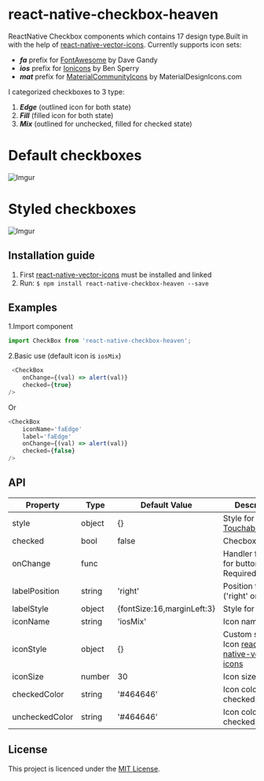 # react-native-checkbox-heaven

ReactNative Checkbox components which contains 17 design type.Built in with the help
of [react-native-vector-icons](https://github.com/oblador/react-native-vector-icons). Currently supports icon sets:
* ***fa*** prefix for [FontAwesome](http://fortawesome.github.io/Font-Awesome/icons/) by Dave Gandy 
* ***ios*** prefix for [Ionicons](http://ionicframework.com/docs/v2/ionicons/) by Ben Sperry
* ***mat*** prefix for [MaterialCommunityIcons](https://materialdesignicons.com/) by MaterialDesignIcons.com

I categorized checkboxes to 3 type:
1. ***Edge*** (outlined icon for both state)
2. ***Fill*** (filled icon for both state)
3. ***Mix*** (outlined for unchecked, filled for checked state)

# Default checkboxes 
![Imgur](http://i.imgur.com/G5N131ch.png)
# Styled checkboxes  
![Imgur](http://i.imgur.com/zbM5s0Cl.png)

## **Installation guide**

1. First [react-native-vector-icons](https://github.com/oblador/react-native-vector-icons) must be installed and linked
2. Run: `$ npm install react-native-checkbox-heaven --save`

## **Examples**

1.Import component
```javascript
import CheckBox from 'react-native-checkbox-heaven';
```
2.Basic use (default icon is `iosMix`)
```javascript
 <CheckBox
    onChange={(val) => alert(val)}
    checked={true}
/>
```
Or
```javascript
<CheckBox
    iconName='faEdge'
    label='faEdge'
    onChange={(val) => alert(val)}
    checked={false}
/>
```

## **API**

| Property              | Type | Default Value             | Description                              |
| ----------------- | -------- | ------------------------- | ---------------------------------------- |
| style              | object   | {}                       | Style for [TouchableOpacity](http://facebook.github.io/react-native/docs/touchableopacity.html)                               |
| checked           | bool     | false                     | Checbox state                           |
| onChange          | func     |                           | Handler function for button press. Required |
| labelPosition     | string   | 'right'                   | Position for label ('right' or 'left')  |
| labelStyle        | object   | {fontSize:16,marginLeft:3}| Style for [Text](http://facebook.github.io/react-native/docs/text.html)                           |
| iconName          | string   | 'iosMix'                  | Icon name                                |
| iconStyle         | object   | {}                        | Custom style for Icon [react-native-vector-icons](https://github.com/oblador/react-native-vector-icons)                   |
| iconSize          | number   | 30                        | Icon size                   |
| checkedColor      | string   | '#464646'                 | Icon color for checked state             |
| uncheckedColor    | string   | '#464646'                 | Icon color for checked state             |

## License

This project is licenced under the [MIT License](http://opensource.org/licenses/mit-license.html).